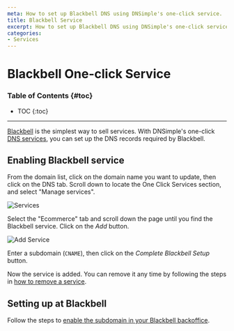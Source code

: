 ```yaml
---
meta: How to set up Blackbell DNS using DNSimple's one-click service.
title: Blackbell Service
excerpt: How to set up Blackbell DNS using DNSimple's one-click service.
categories:
- Services
---
```


# Blackbell One-click Service

### Table of Contents {#toc}

* TOC
{:toc}

---

[Blackbell](https://www.Blackbell.com/) is the simplest way to sell services. With DNSimple's one-click [DNS services](/categories/services/), you can set up the DNS records required by Blackbell.


## Enabling Blackbell service

From the domain list, click on the domain name you want to update, then click on the DNS tab. Scroll down to locate the One Click Services section, and select "Manage services".

![Services](/files/services-dns-page-add.png)

Select the "Ecommerce" tab and scroll down the page until you find the Blackbell service. Click on the *Add* button.

![Add Service](/files/services-blackbell.png)

Enter a subdomain (`CNAME`), then click on the *Complete Blackbell Setup* button.

Now the service is added. You can remove it any time by following the steps in [how to remove a service](/articles/services/#removing-services).


## Setting up at Blackbell

Follow the steps to [enable the subdomain in your Blackbell backoffice](https://intercom.help/blackbell/en/articles/437918-connect-your-blackbell-platform-to-an-existing-domain-name).
